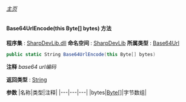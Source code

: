 ###### [主页](./Index.md "主页")
#### Base64UrlEncode(this Byte[] bytes) 方法
**程序集** : [SharpDevLib.dll](./SharpDevLib.assembly.md "SharpDevLib.dll")
**命名空间** : [SharpDevLib](./SharpDevLib.namespace.md "SharpDevLib")
**所属类型** : [Base64Url](./SharpDevLib.Base64Url.md "Base64Url")
``` csharp
public static String Base64UrlEncode(this Byte[] bytes)
```
**注释**
*base64 url编码*

**返回类型** : [String](https://learn.microsoft.com/en-us/dotnet/api/system.string "String")

**参数**
|名称|类型|注释|
|---|---|---|
|bytes|[Byte\[\]](https://learn.microsoft.com/en-us/dotnet/api/system.byte[] "Byte\[\]")|字节数组|

